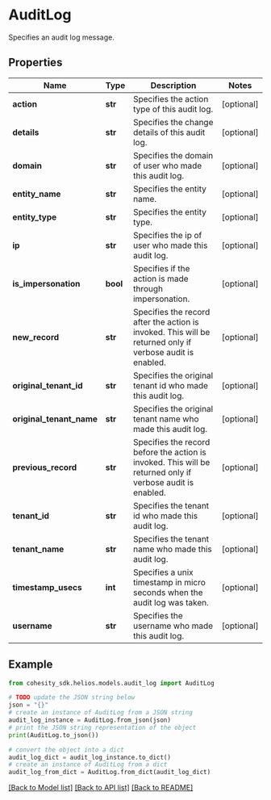 # AuditLog

Specifies an audit log message.

## Properties

Name | Type | Description | Notes
------------ | ------------- | ------------- | -------------
**action** | **str** | Specifies the action type of this audit log. | [optional] 
**details** | **str** | Specifies the change details of this audit log. | [optional] 
**domain** | **str** | Specifies the domain of user who made this audit log. | [optional] 
**entity_name** | **str** | Specifies the entity name. | [optional] 
**entity_type** | **str** | Specifies the entity type. | [optional] 
**ip** | **str** | Specifies the ip of user who made this audit log. | [optional] 
**is_impersonation** | **bool** | Specifies if the action is made through impersonation. | [optional] 
**new_record** | **str** | Specifies the record after the action is invoked. This will be returned only if verbose audit is enabled.  | [optional] 
**original_tenant_id** | **str** | Specifies the original tenant id who made this audit log. | [optional] 
**original_tenant_name** | **str** | Specifies the original tenant name who made this audit log. | [optional] 
**previous_record** | **str** | Specifies the record before the action is invoked. This will be returned only if verbose audit is enabled.  | [optional] 
**tenant_id** | **str** | Specifies the tenant id who made this audit log. | [optional] 
**tenant_name** | **str** | Specifies the tenant name who made this audit log. | [optional] 
**timestamp_usecs** | **int** | Specifies a unix timestamp in micro seconds when the audit log was taken. | [optional] 
**username** | **str** | Specifies the username who made this audit log. | [optional] 

## Example

```python
from cohesity_sdk.helios.models.audit_log import AuditLog

# TODO update the JSON string below
json = "{}"
# create an instance of AuditLog from a JSON string
audit_log_instance = AuditLog.from_json(json)
# print the JSON string representation of the object
print(AuditLog.to_json())

# convert the object into a dict
audit_log_dict = audit_log_instance.to_dict()
# create an instance of AuditLog from a dict
audit_log_from_dict = AuditLog.from_dict(audit_log_dict)
```
[[Back to Model list]](../README.md#documentation-for-models) [[Back to API list]](../README.md#documentation-for-api-endpoints) [[Back to README]](../README.md)


